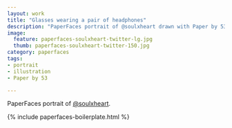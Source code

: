 ```yaml
---
layout: work
title: "Glasses wearing a pair of headphones"
description: "PaperFaces portrait of @soulxheart drawn with Paper by 53 on an iPad."
image: 
  feature: paperfaces-soulxheart-twitter-lg.jpg
  thumb: paperfaces-soulxheart-twitter-150.jpg
category: paperfaces
tags: 
- portrait
- illustration
- Paper by 53

---
```


PaperFaces portrait of [@soulxheart](http://twitter.com/soulxheart).

{% include paperfaces-boilerplate.html %}